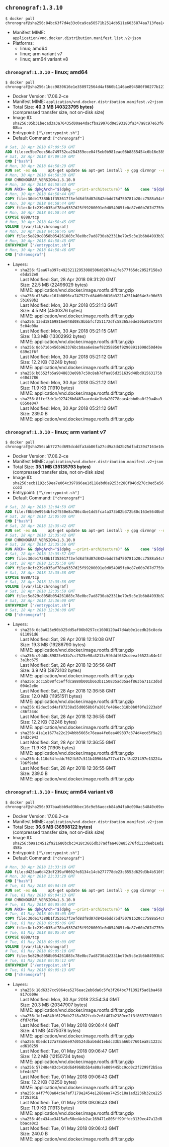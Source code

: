 ## `chronograf:1.3.10`

```console
$ docker pull chronograf@sha256:84bc63f7d4e33c0ca9ca50571b2514db511e6035874aa713fea146683a0d57cc
```

-	Manifest MIME: `application/vnd.docker.distribution.manifest.list.v2+json`
-	Platforms:
	-	linux; amd64
	-	linux; arm variant v7
	-	linux; arm64 variant v8

### `chronograf:1.3.10` - linux; amd64

```console
$ docker pull chronograf@sha256:1bcc9830616e1e350972564d4af860b1146ae894580f00277b1215dc82524049
```

-	Docker Version: 17.06.2-ce
-	Manifest MIME: `application/vnd.docker.distribution.manifest.v2+json`
-	Total Size: **40.3 MB (40323795 bytes)**  
	(compressed transfer size, not on-disk size)
-	Image ID: `sha256:05b31becad3a3a76435d00ae4dacfba29976d0e593183fa347a8c97e63f608ba`
-	Entrypoint: `["\/entrypoint.sh"]`
-	Default Command: `["chronograf"]`

```dockerfile
# Sat, 28 Apr 2018 07:09:59 GMT
ADD file:ec5be7eec56a749752ca284359ece04f5eb0b981eac08b8855454c6b16e3893c in / 
# Sat, 28 Apr 2018 07:09:59 GMT
CMD ["bash"]
# Mon, 30 Apr 2018 04:58:29 GMT
RUN set -ex &&     apt-get update && apt-get install -y gpg dirmngr --no-install-recommends &&     rm -rf /var/lib/apt/lists/* &&     for key in         05CE15085FC09D18E99EFB22684A14CF2582E0C5 ;     do         gpg --keyserver ha.pool.sks-keyservers.net --recv-keys "$key" ||         gpg --keyserver pgp.mit.edu --recv-keys "$key" ||         gpg --keyserver keyserver.pgp.com --recv-keys "$key" ;     done
# Mon, 30 Apr 2018 04:58:30 GMT
ENV CHRONOGRAF_VERSION=1.3.10.0
# Mon, 30 Apr 2018 04:58:43 GMT
RUN ARCH= && dpkgArch="$(dpkg --print-architecture)" &&     case "${dpkgArch##*-}" in       amd64) ARCH='amd64';;       arm64) ARCH='arm64';;       armhf) ARCH='armhf';;       armel) ARCH='armel';;       *)     echo "Unsupported architecture: ${dpkgArch}"; exit 1;;     esac &&     set -x &&     apt-get update && apt-get install -y ca-certificates curl --no-install-recommends &&     rm -rf /var/lib/apt/lists/* &&     curl -SLO "https://dl.influxdata.com/chronograf/releases/chronograf_${CHRONOGRAF_VERSION}_${ARCH}.deb.asc" &&     curl -SLO "https://dl.influxdata.com/chronograf/releases/chronograf_${CHRONOGRAF_VERSION}_${ARCH}.deb" &&     gpg --batch --verify chronograf_${CHRONOGRAF_VERSION}_${ARCH}.deb.asc chronograf_${CHRONOGRAF_VERSION}_${ARCH}.deb &&     dpkg -i chronograf_${CHRONOGRAF_VERSION}_${ARCH}.deb &&     rm -f chronograf_${CHRONOGRAF_VERSION}_${ARCH}.deb* &&     apt-get purge -y --auto-remove $buildDeps
# Mon, 30 Apr 2018 04:58:44 GMT
COPY file:30de17380b1f353617f3efd8df8d07d842ebdd75d750781b20cc7588a54c918d in /usr/share/chronograf/LICENSE 
# Mon, 30 Apr 2018 04:58:44 GMT
COPY file:8cfc239e035af78ba9337d25f99200091e0d054985fe0c87e60b767d7759d99d in /usr/share/chronograf/agpl-3.0.md 
# Mon, 30 Apr 2018 04:58:44 GMT
EXPOSE 8888/tcp
# Mon, 30 Apr 2018 04:58:45 GMT
VOLUME [/var/lib/chronograf]
# Mon, 30 Apr 2018 04:58:45 GMT
COPY file:5e829c8058b054261083c78e0bc7ad8730ab2331be79c5c3e1b6b84993b3224b in /entrypoint.sh 
# Mon, 30 Apr 2018 04:58:45 GMT
ENTRYPOINT ["/entrypoint.sh"]
# Mon, 30 Apr 2018 04:58:46 GMT
CMD ["chronograf"]
```

-	Layers:
	-	`sha256:f2aa67a397c49232112953088506d02074a1fe577f65dc2052f158a3e5da52e8`  
		Last Modified: Sat, 28 Apr 2018 09:31:20 GMT  
		Size: 22.5 MB (22496029 bytes)  
		MIME: application/vnd.docker.image.rootfs.diff.tar.gzip
	-	`sha256:d7349ac161b0096ca747527cd84d6b0616b3221a251b4064e3c96d535b1698b2`  
		Last Modified: Mon, 30 Apr 2018 05:21:13 GMT  
		Size: 4.5 MB (4500376 bytes)  
		MIME: application/vnd.docker.image.rootfs.diff.tar.gzip
	-	`sha256:13ed18169816e048d08c8bbbfcf251172dfc58365aede30ba92e72445c04e08a`  
		Last Modified: Mon, 30 Apr 2018 05:21:15 GMT  
		Size: 13.3 MB (13302992 bytes)  
		MIME: application/vnd.docker.image.rootfs.diff.tar.gzip
	-	`sha256:8d6716b456b963376bcb8aa6e8aef92358850f92908911098d50d40e639e2f6f`  
		Last Modified: Mon, 30 Apr 2018 05:21:12 GMT  
		Size: 12.2 KB (12249 bytes)  
		MIME: application/vnd.docker.image.rootfs.diff.tar.gzip
	-	`sha256:b6552fb5a9048833e09b7c50c8ab7dfaa05d351639d48bd01563175be40d3786`  
		Last Modified: Mon, 30 Apr 2018 05:21:12 GMT  
		Size: 11.9 KB (11910 bytes)  
		MIME: application/vnd.docker.image.rootfs.diff.tar.gzip
	-	`sha256:8ffcf3dc1e927426b0467aacde4e1bda20778cac4cbbdba0f29a4ba30550e047`  
		Last Modified: Mon, 30 Apr 2018 05:21:12 GMT  
		Size: 239.0 B  
		MIME: application/vnd.docker.image.rootfs.diff.tar.gzip

### `chronograf:1.3.10` - linux; arm variant v7

```console
$ docker pull chronograf@sha256:ab7727cd695dcddfa3ab86fa27cd9a3d42b25dfad13947163e10c76497c88ed9
```

-	Docker Version: 17.06.2-ce
-	Manifest MIME: `application/vnd.docker.distribution.manifest.v2+json`
-	Total Size: **35.1 MB (35135793 bytes)**  
	(compressed transfer size, not on-disk size)
-	Image ID: `sha256:ecb1192c59ea7e064c397896ae1d118ebd0a9253c280f840d278c0ed5e56ccdd`
-	Entrypoint: `["\/entrypoint.sh"]`
-	Default Command: `["chronograf"]`

```dockerfile
# Sat, 28 Apr 2018 12:04:59 GMT
ADD file:f8bb9e9954bfe2f550e8a786c4be1dd5fca4a373b82b372b80c163e5640bd5a4 in / 
# Sat, 28 Apr 2018 12:05:00 GMT
CMD ["bash"]
# Sat, 28 Apr 2018 12:35:42 GMT
RUN set -ex &&     apt-get update && apt-get install -y gpg dirmngr --no-install-recommends &&     rm -rf /var/lib/apt/lists/* &&     for key in         05CE15085FC09D18E99EFB22684A14CF2582E0C5 ;     do         gpg --keyserver ha.pool.sks-keyservers.net --recv-keys "$key" ||         gpg --keyserver pgp.mit.edu --recv-keys "$key" ||         gpg --keyserver keyserver.pgp.com --recv-keys "$key" ;     done
# Sat, 28 Apr 2018 12:35:42 GMT
ENV CHRONOGRAF_VERSION=1.3.10.0
# Sat, 28 Apr 2018 12:35:56 GMT
RUN ARCH= && dpkgArch="$(dpkg --print-architecture)" &&     case "${dpkgArch##*-}" in       amd64) ARCH='amd64';;       arm64) ARCH='arm64';;       armhf) ARCH='armhf';;       armel) ARCH='armel';;       *)     echo "Unsupported architecture: ${dpkgArch}"; exit 1;;     esac &&     set -x &&     apt-get update && apt-get install -y ca-certificates curl --no-install-recommends &&     rm -rf /var/lib/apt/lists/* &&     curl -SLO "https://dl.influxdata.com/chronograf/releases/chronograf_${CHRONOGRAF_VERSION}_${ARCH}.deb.asc" &&     curl -SLO "https://dl.influxdata.com/chronograf/releases/chronograf_${CHRONOGRAF_VERSION}_${ARCH}.deb" &&     gpg --batch --verify chronograf_${CHRONOGRAF_VERSION}_${ARCH}.deb.asc chronograf_${CHRONOGRAF_VERSION}_${ARCH}.deb &&     dpkg -i chronograf_${CHRONOGRAF_VERSION}_${ARCH}.deb &&     rm -f chronograf_${CHRONOGRAF_VERSION}_${ARCH}.deb* &&     apt-get purge -y --auto-remove $buildDeps
# Sat, 28 Apr 2018 12:35:57 GMT
COPY file:30de17380b1f353617f3efd8df8d07d842ebdd75d750781b20cc7588a54c918d in /usr/share/chronograf/LICENSE 
# Sat, 28 Apr 2018 12:35:58 GMT
COPY file:8cfc239e035af78ba9337d25f99200091e0d054985fe0c87e60b767d7759d99d in /usr/share/chronograf/agpl-3.0.md 
# Sat, 28 Apr 2018 12:35:58 GMT
EXPOSE 8888/tcp
# Sat, 28 Apr 2018 12:35:58 GMT
VOLUME [/var/lib/chronograf]
# Sat, 28 Apr 2018 12:35:59 GMT
COPY file:5e829c8058b054261083c78e0bc7ad8730ab2331be79c5c3e1b6b84993b3224b in /entrypoint.sh 
# Sat, 28 Apr 2018 12:36:00 GMT
ENTRYPOINT ["/entrypoint.sh"]
# Sat, 28 Apr 2018 12:36:00 GMT
CMD ["chronograf"]
```

-	Layers:
	-	`sha256:6c8a025e90b325dd5af06b0297cc1608120a47d4ab0e1cedb26c8cda811091d6`  
		Last Modified: Sat, 28 Apr 2018 12:16:08 GMT  
		Size: 19.3 MB (19286790 bytes)  
		MIME: application/vnd.docker.image.rootfs.diff.tar.gzip
	-	`sha256:c9dd0c89825e53b7cc7525e90a3213c9f6ddf632cdeeaf6522a84e1f3a1bc675`  
		Last Modified: Sat, 28 Apr 2018 12:36:56 GMT  
		Size: 3.9 MB (3873102 bytes)  
		MIME: application/vnd.docker.image.rootfs.diff.tar.gzip
	-	`sha256:2cc15b98fc5effdca880b001b663b1150835ad35aef863ba711c3d6d004e2e8e`  
		Last Modified: Sat, 28 Apr 2018 12:36:58 GMT  
		Size: 12.0 MB (11951511 bytes)  
		MIME: application/vnd.docker.image.rootfs.diff.tar.gzip
	-	`sha256:02dec5bd4af87238a55d0058b6fa201fe486ec318b0b0f0fe2223abfc86f344c`  
		Last Modified: Sat, 28 Apr 2018 12:36:55 GMT  
		Size: 12.2 KB (12246 bytes)  
		MIME: application/vnd.docker.image.rootfs.diff.tar.gzip
	-	`sha256:41a1e1677a22c294bbb5665c76eaa4fe6ea409337c374d4ecd5f9a2114d2c943`  
		Last Modified: Sat, 28 Apr 2018 12:36:55 GMT  
		Size: 11.9 KB (11905 bytes)  
		MIME: application/vnd.docker.image.rootfs.diff.tar.gzip
	-	`sha256:4c110d54feddc762fb57c511b409646a777cd17cf8d221497e13224a786f9ebd`  
		Last Modified: Sat, 28 Apr 2018 12:36:55 GMT  
		Size: 239.0 B  
		MIME: application/vnd.docker.image.rootfs.diff.tar.gzip

### `chronograf:1.3.10` - linux; arm64 variant v8

```console
$ docker pull chronograf@sha256:937baabbb9a03bbec16c9e56aeccb84a94fa0c090ac54840c69ece3e982ba16a
```

-	Docker Version: 17.06.2-ce
-	Manifest MIME: `application/vnd.docker.distribution.manifest.v2+json`
-	Total Size: **36.6 MB (36598122 bytes)**  
	(compressed transfer size, not on-disk size)
-	Image ID: `sha256:b9a1c4512f921680bcbc3418c3665db37adfaa403e85276fd113deeb1ed1458b`
-	Entrypoint: `["\/entrypoint.sh"]`
-	Default Command: `["chronograf"]`

```dockerfile
# Mon, 30 Apr 2018 23:33:18 GMT
ADD file:d423aa6d423df239af0602fe8134c14cb277778de23c8553d629d3b4b510f38b in / 
# Mon, 30 Apr 2018 23:33:20 GMT
CMD ["bash"]
# Tue, 01 May 2018 09:04:10 GMT
RUN set -ex &&     apt-get update && apt-get install -y gpg dirmngr --no-install-recommends &&     rm -rf /var/lib/apt/lists/* &&     for key in         05CE15085FC09D18E99EFB22684A14CF2582E0C5 ;     do         gpg --keyserver ha.pool.sks-keyservers.net --recv-keys "$key" ||         gpg --keyserver pgp.mit.edu --recv-keys "$key" ||         gpg --keyserver keyserver.pgp.com --recv-keys "$key" ;     done
# Tue, 01 May 2018 09:04:13 GMT
ENV CHRONOGRAF_VERSION=1.3.10.0
# Tue, 01 May 2018 09:05:03 GMT
RUN ARCH= && dpkgArch="$(dpkg --print-architecture)" &&     case "${dpkgArch##*-}" in       amd64) ARCH='amd64';;       arm64) ARCH='arm64';;       armhf) ARCH='armhf';;       armel) ARCH='armel';;       *)     echo "Unsupported architecture: ${dpkgArch}"; exit 1;;     esac &&     set -x &&     apt-get update && apt-get install -y ca-certificates curl --no-install-recommends &&     rm -rf /var/lib/apt/lists/* &&     curl -SLO "https://dl.influxdata.com/chronograf/releases/chronograf_${CHRONOGRAF_VERSION}_${ARCH}.deb.asc" &&     curl -SLO "https://dl.influxdata.com/chronograf/releases/chronograf_${CHRONOGRAF_VERSION}_${ARCH}.deb" &&     gpg --batch --verify chronograf_${CHRONOGRAF_VERSION}_${ARCH}.deb.asc chronograf_${CHRONOGRAF_VERSION}_${ARCH}.deb &&     dpkg -i chronograf_${CHRONOGRAF_VERSION}_${ARCH}.deb &&     rm -f chronograf_${CHRONOGRAF_VERSION}_${ARCH}.deb* &&     apt-get purge -y --auto-remove $buildDeps
# Tue, 01 May 2018 09:05:05 GMT
COPY file:30de17380b1f353617f3efd8df8d07d842ebdd75d750781b20cc7588a54c918d in /usr/share/chronograf/LICENSE 
# Tue, 01 May 2018 09:05:06 GMT
COPY file:8cfc239e035af78ba9337d25f99200091e0d054985fe0c87e60b767d7759d99d in /usr/share/chronograf/agpl-3.0.md 
# Tue, 01 May 2018 09:05:07 GMT
EXPOSE 8888/tcp
# Tue, 01 May 2018 09:05:09 GMT
VOLUME [/var/lib/chronograf]
# Tue, 01 May 2018 09:05:10 GMT
COPY file:5e829c8058b054261083c78e0bc7ad8730ab2331be79c5c3e1b6b84993b3224b in /entrypoint.sh 
# Tue, 01 May 2018 09:05:12 GMT
ENTRYPOINT ["/entrypoint.sh"]
# Tue, 01 May 2018 09:05:13 GMT
CMD ["chronograf"]
```

-	Layers:
	-	`sha256:18d6337cc9064ce5276eac2eb6da6c5fe3f204bc7f1392f5ad1ba468817c609e`  
		Last Modified: Mon, 30 Apr 2018 23:54:34 GMT  
		Size: 20.3 MB (20347907 bytes)  
		MIME: application/vnd.docker.image.rootfs.diff.tar.gzip
	-	`sha256:1d1ed840f6129db27f8a762fcdc2e6f407b2189ce2f3f863723380f1dfd7df6e`  
		Last Modified: Tue, 01 May 2018 09:06:44 GMT  
		Size: 4.1 MB (4075078 bytes)  
		MIME: application/vnd.docker.image.rootfs.diff.tar.gzip
	-	`sha256:0bedc127a78a56e97d0524dbab6dd1ebdc33b5a66b77601ea8c1223cad610259`  
		Last Modified: Tue, 01 May 2018 09:06:47 GMT  
		Size: 12.2 MB (12150734 bytes)  
		MIME: application/vnd.docker.image.rootfs.diff.tar.gzip
	-	`sha256:57248e483cb410d6d4968b5b4a80a7e809445bc9cd0c2f2299f2b5aabfe4c87f`  
		Last Modified: Tue, 01 May 2018 09:06:43 GMT  
		Size: 12.2 KB (12250 bytes)  
		MIME: application/vnd.docker.image.rootfs.diff.tar.gzip
	-	`sha256:a4f7f00a84c6e7af7179e2454e1288eaa7425c18a1ad2236b32ce2253f25391b`  
		Last Modified: Tue, 01 May 2018 09:06:43 GMT  
		Size: 11.9 KB (11913 bytes)  
		MIME: application/vnd.docker.image.rootfs.diff.tar.gzip
	-	`sha256:40c434ae3415a5e50ed4cb2ac169471e805ff99ffdc3139ec47a12d8bbaca0c2`  
		Last Modified: Tue, 01 May 2018 09:06:42 GMT  
		Size: 240.0 B  
		MIME: application/vnd.docker.image.rootfs.diff.tar.gzip

